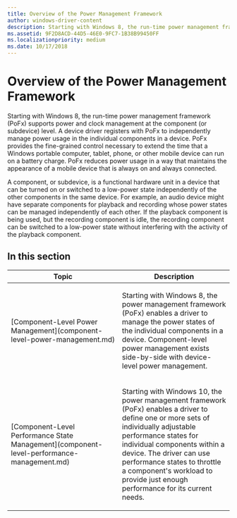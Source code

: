 ```yaml
---
title: Overview of the Power Management Framework
author: windows-driver-content
description: Starting with Windows 8, the run-time power management framework (PoFx) supports power and clock management at the component (or subdevice) level.
ms.assetid: 9F2D8ACD-44D5-46E0-9FC7-1B38B99450FF
ms.localizationpriority: medium
ms.date: 10/17/2018
---
```


# Overview of the Power Management Framework


Starting with Windows 8, the run-time power management framework (PoFx) supports power and clock management at the component (or subdevice) level. A device driver registers with PoFx to independently manage power usage in the individual components in a device. PoFx provides the fine-grained control necessary to extend the time that a Windows portable computer, tablet, phone, or other mobile device can run on a battery charge. PoFx reduces power usage in a way that maintains the appearance of a mobile device that is always on and always connected.

A component, or subdevice, is a functional hardware unit in a device that can be turned on or switched to a low-power state independently of the other components in the same device. For example, an audio device might have separate components for playback and recording whose power states can be managed independently of each other. If the playback component is being used, but the recording component is idle, the recording component can be switched to a low-power state without interfering with the activity of the playback component.

## In this section


<table>
<colgroup>
<col width="50%" />
<col width="50%" />
</colgroup>
<thead>
<tr class="header">
<th>Topic</th>
<th>Description</th>
</tr>
</thead>
<tbody>
<tr class="odd">
<td><p>[Component-Level Power Management](component-level-power-management.md)</p></td>
<td><p>Starting with Windows 8, the power management framework (PoFx) enables a driver to manage the power states of the individual components in a device. Component-level power management exists side-by-side with device-level power management.</p></td>
</tr>
<tr class="even">
<td><p>[Component-Level Performance State Management](component-level-performance-management.md)</p></td>
<td><p>Starting with Windows 10, the power management framework (PoFx) enables a driver to define one or more sets of individually adjustable performance states for individual components within a device. The driver can use performance states to throttle a component's workload to provide just enough performance for its current needs.</p></td>
</tr>
</tbody>
</table>

 

 

 




